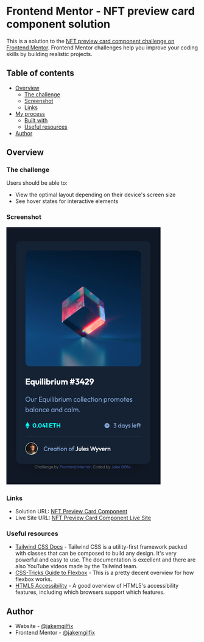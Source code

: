 # Frontend Mentor - NFT preview card component solution

This is a solution to the [NFT preview card component challenge on Frontend Mentor](https://www.frontendmentor.io/challenges/nft-preview-card-component-SbdUL_w0U). Frontend Mentor challenges help you improve your coding skills by building realistic projects. 

## Table of contents

- [Overview](#overview)
  - [The challenge](#the-challenge)
  - [Screenshot](#screenshot)
  - [Links](#links)
- [My process](#my-process)
  - [Built with](#built-with)
  - [Useful resources](#useful-resources)
- [Author](#author)

## Overview

### The challenge

Users should be able to:

- View the optimal layout depending on their device's screen size
- See hover states for interactive elements

### Screenshot

![](https://raw.githubusercontent.com/jakemgilfix/NFT-Preview-Card-Component/main/screenshots/screenshot.png)

### Links

- Solution URL: [NFT Preview Card Component](https://github.com/jakemgilfix/NFT-Preview-Card-Component)
- Live Site URL: [NFT Preview Card Component Live Site](https://jakemgilfix.github.io/NFT-Preview-Card-Component/)

### Useful resources

- [Tailwind CSS Docs](https://tailwindcss.com/docs/installation) - Tailwind CSS is a utility-first framework packed with classes that can be composed to build any design. It's very powerful and easy to use. The documentation is excellent and there are also YouTube videos made by the Tailwind team.
- [CSS-Tricks Guide to Flexbox](https://css-tricks.com/snippets/css/a-guide-to-flexbox/) - This is a pretty decent overview for how flexbox works.
- [HTML5 Accessibility](http://stevefaulkner.github.io/HTML5accessibility/) - A good overview of HTML5's accessibility features, including which browsers support which features.

## Author

- Website - [@jakemgilfix](https://github.com/jakemgilfix)
- Frontend Mentor - [@jakemgilfix](https://www.frontendmentor.io/profile/jakemgilfix)
